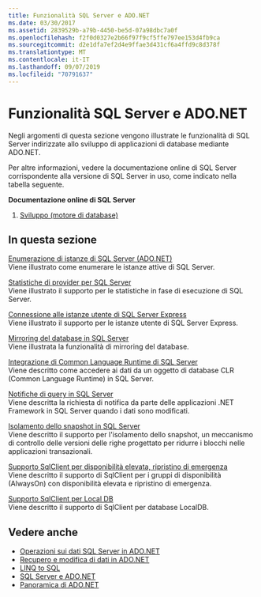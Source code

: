 ```yaml
---
title: Funzionalità SQL Server e ADO.NET
ms.date: 03/30/2017
ms.assetid: 2839529b-a79b-4450-be5d-07a98dbc7a0f
ms.openlocfilehash: f2f0d0327e2b66f97f9cf5ffe797ee153d4fb9ca
ms.sourcegitcommit: d2e1dfa7ef2d4e9ffae3d431cf6a4ffd9c8d378f
ms.translationtype: MT
ms.contentlocale: it-IT
ms.lasthandoff: 09/07/2019
ms.locfileid: "70791637"
---
```

# <a name="sql-server-features-and-adonet"></a>Funzionalità SQL Server e ADO.NET
Negli argomenti di questa sezione vengono illustrate le funzionalità di SQL Server indirizzate allo sviluppo di applicazioni di database mediante ADO.NET.  
  
 Per altre informazioni, vedere la documentazione online di SQL Server corrispondente alla versione di SQL Server in uso, come indicato nella tabella seguente.  
  
 **Documentazione online di SQL Server**  
  
1. [Sviluppo (motore di database)](https://go.microsoft.com/fwlink/?LinkId=115245)  
  
## <a name="in-this-section"></a>In questa sezione  
 [Enumerazione di istanze di SQL Server (ADO.NET)](enumerating-instances-of-sql-server.md)  
 Viene illustrato come enumerare le istanze attive di SQL Server.  
  
 [Statistiche di provider per SQL Server](provider-statistics-for-sql-server.md)  
 Viene illustrato il supporto per le statistiche in fase di esecuzione di SQL Server.  
  
 [Connessione alle istanze utente di SQL Server Express](sql-server-express-user-instances.md)  
 Viene illustrato il supporto per le istanze utente di SQL Server Express.  
  
 [Mirroring del database in SQL Server](database-mirroring-in-sql-server.md)  
 Viene illustrata la funzionalità di mirroring del database.  
  
 [Integrazione di Common Language Runtime di SQL Server](sql-server-common-language-runtime-integration.md)  
 Viene descritto come accedere ai dati da un oggetto di database CLR (Common Language Runtime) in SQL Server.  
  
 [Notifiche di query in SQL Server](query-notifications-in-sql-server.md)  
 Viene descritta la richiesta di notifica da parte delle applicazioni .NET Framework in SQL Server quando i dati sono modificati.  
  
 [Isolamento dello snapshot in SQL Server](snapshot-isolation-in-sql-server.md)  
 Viene descritto il supporto per l'isolamento dello snapshot, un meccanismo di controllo delle versioni delle righe progettato per ridurre i blocchi nelle applicazioni transazionali.  
  
 [Supporto SqlClient per disponibilità elevata, ripristino di emergenza](sqlclient-support-for-high-availability-disaster-recovery.md)  
 Viene descritto il supporto di SqlClient per i gruppi di disponibilità (AlwaysOn) con disponibilità elevata e ripristino di emergenza.  
  
 [Supporto SqlClient per Local DB](sqlclient-support-for-localdb.md)  
 Viene descritto il supporto di SqlClient per database LocalDB.  
  
## <a name="see-also"></a>Vedere anche

- [Operazioni sui dati SQL Server in ADO.NET](sql-server-data-operations.md)
- [Recupero e modifica di dati in ADO.NET](../retrieving-and-modifying-data.md)
- [LINQ to SQL](./linq/index.md)
- [SQL Server e ADO.NET](index.md)
- [Panoramica di ADO.NET](../ado-net-overview.md)
